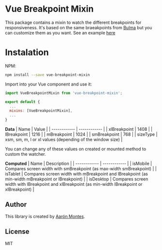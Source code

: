 # Vue Breakpoint Mixin
This package contains a mixin to watch the different breakpoints for responsiveness. It's based on the same braeakpoints from [Bulma](https://bulma.io/documentation/overview/responsiveness/) but you can customize them as you want. See an example [here](https://github.com/ajomuch92/vue-breakpoint-mixin/tree/main/example)

# Instalation

NPM:  
```bash
npm install --save vue-breakpoint-mixin
```
Import into your Vue component and use it:

```javascript
import VueBreakpointMixin from 'vue-breakpoint-mixin';

export default {
  ...
  mixins: [VueBreakpointMixin],
  ...
}

```

**Data**
|  Name | Value   |
| ------------ | ------------ |
| xlBreakpoint | 1408 |
| lBreakpoint | 1216 |
| mBreakpoint | 1024 |
| smBreakpoint | 768 |
| sizeType | xsm, sm, m, l or xl values (depending of the window size) |

You can change any of these values on created or mounted method to custom the watcher.

**Computed**
|  Name | Description   |
| ------------ | ------------ |
| isMobile | Compares screen width with smBreakpoint (as max-width smBreakpoint) |
| isTablet | Compares screen width with mBreakpoint and lBreakpoint (as min-width mBreakpoint or lBreakpoint)  |
| isDesktop | Compares screen width with lBreakpoint  and xlBreakpoint (as min-width lBreakpoint  or xlBreakpoint)  |

## Author
This library is created by [Aarón Montes](https://github.com/ajomuch92 "Aarón Montes"). 

## License
MIT
